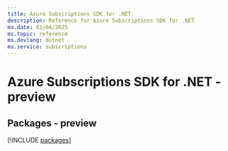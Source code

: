 ```yaml
---
title: Azure Subscriptions SDK for .NET
description: Reference for Azure Subscriptions SDK for .NET
ms.date: 03/04/2025
ms.topic: reference
ms.devlang: dotnet
ms.service: subscriptions
---
```

# Azure Subscriptions SDK for .NET - preview
## Packages - preview
[!INCLUDE [packages](subscriptions-index.md)]